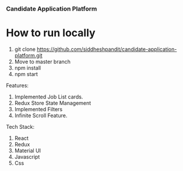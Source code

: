 ### Candidate Application Platform

# How to run locally
1. git clone https://github.com/siddheshpandit/candidate-application-platform.git
2. Move to master branch
3. npm install
4. npm start

Features:
1. Implemented Job List cards.
2. Redux Store State Management
3. Implemented Filters
4. Infinite Scroll Feature.

Tech Stack:
1. React
2. Redux
3. Material UI
4. Javascript
5. Css